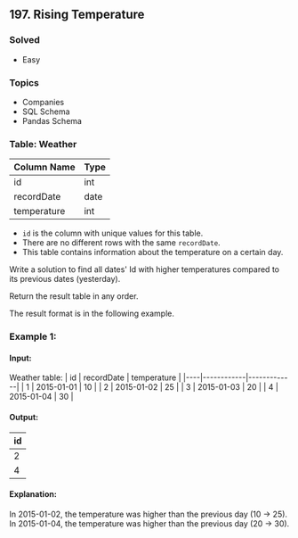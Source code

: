 ## 197. Rising Temperature

### Solved
- Easy

### Topics
- Companies
- SQL Schema
- Pandas Schema

### Table: Weather

| Column Name | Type     |
|-------------|----------|
| id          | int      |
| recordDate  | date     |
| temperature | int      |

- `id` is the column with unique values for this table.
- There are no different rows with the same `recordDate`.
- This table contains information about the temperature on a certain day.

Write a solution to find all dates' Id with higher temperatures compared to its previous dates (yesterday).

Return the result table in any order.

The result format is in the following example.

### Example 1:

#### Input:
Weather table:
| id | recordDate | temperature |
|----|------------|-------------|
| 1  | 2015-01-01 | 10          |
| 2  | 2015-01-02 | 25          |
| 3  | 2015-01-03 | 20          |
| 4  | 2015-01-04 | 30          |

#### Output:
| id |
|----|
| 2  |
| 4  |

#### Explanation: 
In 2015-01-02, the temperature was higher than the previous day (10 -> 25).
In 2015-01-04, the temperature was higher than the previous day (20 -> 30).
